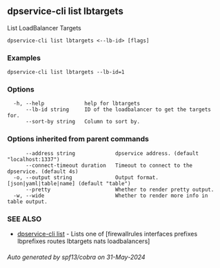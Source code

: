 ## dpservice-cli list lbtargets

List LoadBalancer Targets

```
dpservice-cli list lbtargets <--lb-id> [flags]
```

### Examples

```
dpservice-cli list lbtargets --lb-id=1
```

### Options

```
  -h, --help             help for lbtargets
      --lb-id string     ID of the loadbalancer to get the targets for.
      --sort-by string   Column to sort by.
```

### Options inherited from parent commands

```
      --address string             dpservice address. (default "localhost:1337")
      --connect-timeout duration   Timeout to connect to the dpservice. (default 4s)
  -o, --output string              Output format. [json|yaml|table|name] (default "table")
      --pretty                     Whether to render pretty output.
  -w, --wide                       Whether to render more info in table output.
```

### SEE ALSO

* [dpservice-cli list](dpservice-cli_list.md)	 - Lists one of [firewallrules interfaces prefixes lbprefixes routes lbtargets nats loadbalancers]

###### Auto generated by spf13/cobra on 31-May-2024
